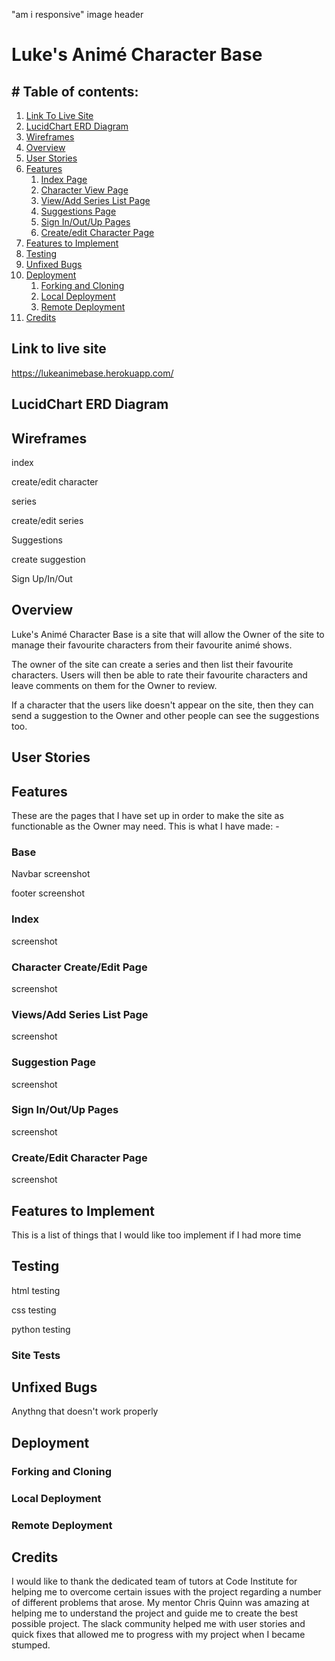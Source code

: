 "am i responsive" image header

# Luke's Animé Character Base

## # Table of contents:

1. [Link To Live Site](#linktolivesite)
2. [LucidChart ERD Diagram](#lucidcharterddiagram)
3. [Wireframes](#wireframes)
3. [Overview](#overview)
4. [User Stories](#userstories)
6. [Features](#features)
    1. [Index Page](#indexpage)
    2. [Character View Page](#characterviewpage)
    3. [View/Add Series List Page](#serieslist)
    4. [Suggestions Page](#suggestionspage)
    5. [Sign In/Out/Up Pages](#signin/out/uppages)
    6. [Create/edit Character Page](#createcharacterpage)
7. [Features to Implement](#featurestoimplement)
8. [Testing](#testing)
9. [Unfixed Bugs](#unfixedbugs)
10. [Deployment](#deployment)
    1. [Forking and Cloning](#forkingandcloning)
    2. [Local Deployment](#localdeployment)
    3. [Remote Deployment](#remotedeployment)
11. [Credits](#credits)

## Link to live site

https://lukeanimebase.herokuapp.com/

## LucidChart ERD Diagram



## Wireframes

index


create/edit character


series


create/edit series


Suggestions


create suggestion


Sign Up/In/Out

## Overview

Luke's Animé Character Base is a site that will allow the Owner of the site to manage their favourite characters from their favourite animé shows.

The owner of the site can create a series and then list their favourite characters. Users will then be able to rate their favourite characters and leave comments on them for the Owner to review.

If a character that the users like doesn't appear on the site, then they can send a suggestion to the Owner and other people can see the suggestions too.

## User Stories



## Features

These are the pages that I have set up in order to make the site as functionable as the Owner may need. This is what I have made: -

### Base

Navbar screenshot

footer screenshot

### Index

screenshot

### Character Create/Edit Page

screenshot

### Views/Add Series List Page

screenshot

### Suggestion Page

screenshot

### Sign In/Out/Up Pages

screenshot

### Create/Edit Character Page

screenshot

## Features to Implement

This is a list of things that I would like too implement if I had more time

## Testing

html testing

css testing

python testing

### Site Tests

## Unfixed Bugs

Anythng that doesn't work properly

## Deployment



### Forking and Cloning



### Local Deployment



### Remote Deployment



## Credits

I would like to thank the dedicated team of tutors at Code Institute for helping me to overcome certain issues with the project regarding a number of different problems that arose.
My mentor Chris Quinn was amazing at helping me to understand the project and guide me to create the best possible project.
The slack community helped me with user stories and quick fixes that allowed me to progress with my project when I became stumped.